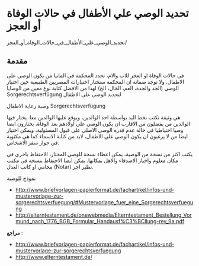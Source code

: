 
# تحديد الوصي علي الأطفال في حالات الوفاة أو العجز
تحديد_الوصي_علي_الأطفال_في_حالات_الوفاة_أو_العجز/


مقدمة
--

في حالات الوفاة او العجز للاب والام، تحدد المحكمة في المانيا من يكون
الوصي على الاطفال. ولا توجد ضمانة ان المحكمة ستختار اختيارات المصريين
الطبيعية حين اختيار الوصي (الجد والجدة، العم، الخال، الخ) لهذا من الافضل
كتابة نوع معين من الوصايا Sorgerechtsverfügung لتحديد الوصي على الاطفال

وصية رعاية الاطفال Sorgerechtsverfügung


هي وثيقة تكتب بخط اليد بواسطة احد الوالدين، ويوقع عليها الوالدين معا.
يختار فيها الوالدين من يفضلون من الاقارب ان يكون الوصي علي اولادهم بعد
الوفاة، يختارون ايضا وصيا احتياطيا في حالة عدم قدرة الوصي الاصلي على
قبول المسئولية، ويمكن اختيار ايضا من لا يرغبون ان يكون الوصي علي
الاطفال، لابد من كتابة الاسماء كما هي مكتوبة في جواز سفر الاشخاص.

يكتب اكثر من نسخة من الوصية، يمكن اعطاء نسخة للوصي المختار، الاحتفاظ
باخرى في مكان معلوم واخبار الاصدقاء والاهل بمكانها. يمكن ايضا الاحتفاط
بنسخة في مكتب محامي او كاتب العدل (Notar) نظير اجر.

نموذج للوصية


-   <http://www.briefvorlagen-papierformat.de/fachartikel/infos-und-mustervorlage-zur-sorgerechtsverfuegung/#Mustervorlage_fuer_eine_Sorgerechtsverfuegung>
-   <http://elterntestament.de/onewebmedia/Elterntestament_Bestellung_Vormund_nach_1776_BGB_Formular_Handausf%C3%BCllung-rev_9a.pdf>

**مراجع** :

-   <http://www.briefvorlagen-papierformat.de/fachartikel/infos-und-mustervorlage-zur-sorgerechtsverfuegung>
-   <http://www.elterntestament.de/>